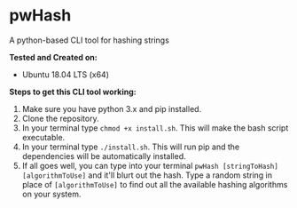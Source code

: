 # pwHash
A python-based CLI tool for hashing strings

**Tested and Created on:** 
  * Ubuntu 18.04 LTS (x64) 

**Steps to get this CLI tool working:** 
  1. Make sure you have python 3.x and pip installed. 
  2. Clone the repository. 
  3. In your terminal type `chmod +x install.sh`. This will make the bash script executable. 
  4. In your terminal type `./install.sh`. This will run pip and the dependencies will be automatically installed. 
  5. If all goes well, you can type into your terminal `pwHash [stringToHash] [algorithmToUse]` and it'll blurt out the hash. Type a random string in place of `[algorithmToUse]` to find out all the available hashing algorithms on your system. 

